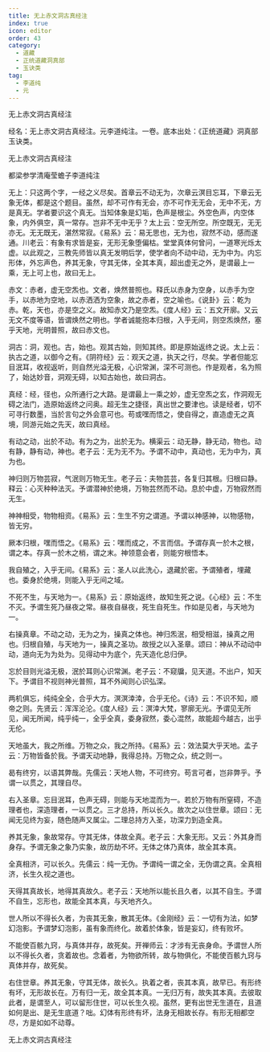 ```yaml
---
title: 无上赤文洞古真经注
index: true
icon: editor
order: 43
category:
  - 道藏
  - 正统道藏洞真部
  - 玉诀类
tag:
  - 李道纯
  - 元
---
```


无上赤文洞古真经注  

经名：无上赤文洞古真经注。元李道纯注。一卷。底本出处：《正统道藏》洞真部玉诀类。  

无上赤文洞古真经注  

都梁参学清庵莹蟾子李道纯注  

无上：只这两个字，一经之义尽矣。首章云不动无为，次章云溟目忘耳，下章云无象无体，都是这个题目。虽然，却不可作有无会，亦不可作无无会，无中不无，方是真无。学者要识这个真无。当知体象是幻垢，色声是根尘。外空色声，内空体象，内外俱空，真一常存。岂非不无中无乎？太上云：空无所空。所空既无，无无亦无。无无既无，湛然常寂。《易系》云：易无思也，无为也，寂然不动，感而遂通。川老云：有象有求皆是妄，无形无象堕偏枯。堂堂真体何曾问，一道寒光烁太虚。以此观之，三教先师皆以真无发明后学，使学者向不动中动，无为中为。内忘形体，外忘声色，养其无象，守其无体，全其本真，超出虚无之外，是谓最上一乘，无上可上也，故曰无上。  

赤文：赤者，虚无空炁也。文者，焕然普照也。释氏以赤身为空身，以赤手为空手，以赤地为空地，以赤洒洒为空象，故之赤者，空之喻也。《说卦》云：乾为赤。乾，天也，亦是空之义。故知赤文乃是空炁。《度人经》云：五文开廓。又云无文不度等语，皆谓焕然之明也。学者诚能抱本归根，入乎无间，则空炁焕然，塞乎天地，光明普照，故曰赤文也。  

洞古：洞，观也。古，始也。观其古始，则知其终。即是原始返终之说。太上云：执古之道，以御今之有。《阴符经》云：观天之道，执天之行，尽矣。学者但能忘目泯耳，收视返听，则自然光溢无极，心识常渊，深不可测也。作是观者，名为照了，始达妙音，洞观无碍，以知古始也，故曰洞古。  

真经：经，径也，众所通行之大路。是谓最上一乘之妙，虚无空炁之玄，作洞观无碍之法门，造原始返终之问奥。超无生之捷径，真出世之要津也。读是经者，切不可寻行数墨，当於言句之外会意可也。苟或嘿而悟之，使自得之，直造虚无之真境，同游元始之先天，故曰真经。  

有动之动，出於不动。有为之为，出於无为。横渠云：动无静，静无动，物也。动有静，静有动，神也。老子云：无为无不为。予谓不动中，真动也，无为中为，真为也。  

神归则万物芸寂，气泯则万物无生。老子云：夫物芸芸，各复归其根。归根曰静。释云：心灭种种法灭。予谓潜神於绝境，万物芸然而不动。息於中虚，万物寂然而无生。  

神神相受，物物相资。《易系》云：生生不穷之谓道。予谓以神感神，以物感物，皆无穷。  

厥本归根，嘿而悟之。《易系》云：嘿而成之，不言而信。予谓存真一於木之根，谓之本。存真一於木之梢，谓之末。神领意会者，则能穷根悟本。  

我自殖之，入乎无间。《易系》云：圣人以此洗心，退藏於密。予谓殖者，埋藏也。委身於绝境，则能入乎无间之域。  

不死不生，与天地为一。《易系》云：原始返终，故知生死之说。《心经》云：不生不灭。予谓生死乃昼夜之常。昼夜自昼夜，死生自死生。作如是见者，与天地为一。  

右操真章。不动之动，无为之为，操真之体也。神归炁泯，相受相滋，操真之用也。归根自殖，与天地为一，操真之圣功。故授之以入圣章。颂曰：神从不动动中动，道向无为为处为。见得动中为底个，先天造化总归伊。  

忘於目则光溢无极，泯於耳则心识常渊。老子云：不窥牖，见天道。不出户，知天下。予谓目不视则神光普照，耳不外闻则心识弘深。  

两机俱忘，纯纯全全，合乎大方。溟溟涬涬，合乎无伦。《诗》云：不识不知，顺帝之则。先贤云：浑浑沦沦。《度人经》云：溟涬大梵，寥廓无光。予谓见无所见，闻无所闻，纯乎纯一，全乎全真，委身寂然，委心混然，故能超今越古，出乎无伦。  

天地虽大，我之所维。万物之众，我之所持。《易系》云：效法莫大乎天地。孟子云：万物皆备於我。予谓天动地静，我得总持。万物之众，统之则一。  

曷有终穷，以语其弊哉。先儒云：天地人物，不可终穷。苟言可者，岂非弊乎。予谓一以贯之，其理自尽。  

右入圣章。忘目泯耳，色声无碍，则能与天地混而为一。若於万物有所窒碍，不造理者也，深造理者，一以贯之。三才总持，所以长久。故次之以住世章。颂曰：无闻无见终为妄，随色随声又属尘。二理总持方入圣，功深力到造全真。  

养其无象，象故常存。守其无体，体故全真。老子云：大象无形。又云：外其身而身存。予谓无象之象乃实象，故历劫不坏。无体之体乃真体，故全其本真。  

全真相济，可以长久。先儒云：纯一无伪。予谓纯一谓之全，无伪谓之真。全真相济，长生久视之道也。  

天得其真故长，地得其真故久。老子云：天地所以能长且久者，以其不自生。予谓不自生，忘形也，故能全其本真，与天地齐久。  

世人所以不得长久者，为丧其无象，散其无体。《金刚经》云：一切有为法，如梦幻泡影。予谓梦幻泡影，虽有象而终化。故着於体象，皆是妄幻，终有败坏。  

不能使百骸九窍，与真体并存，故死矣。开禅师云：才涉有无丧身命。予谓世人所以不得长久者，贪着故也。念着者，为物欲所转，故与物俱化，不能使百骸九窍与真体并存，故死矣。  

右住世章。养其无象，守其无体，故长久。执着之者，丧其本真，故早已。有形终有坏，无形故长在。万有归一无，故全其本真。一无归万有，故失其本真。去彼取此者，是谓至人，可以留形住世，可以长生久视。虽然，更有出世无生道在，且道如何是出、是无生底道？咄。幻体有形终有坏，法身无相故长存。有形无相都空尽，方是如如不动尊。  

无上赤文洞古真经注  
